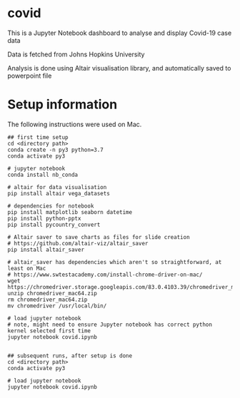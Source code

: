 # covid
This is a Jupyter Notebook dashboard to analyse and display Covid-19 case data

Data is fetched from Johns Hopkins University

Analysis is done using Altair visualisation library, and automatically saved to powerpoint file

# Setup information
The following instructions were used on Mac.

``` 
## first time setup
cd <directory path>
conda create -n py3 python=3.7
conda activate py3

# jupyter notebook
conda install nb_conda

# altair for data visualisation
pip install altair vega_datasets

# dependencies for notebook
pip install matplotlib seaborn datetime
pip install python-pptx
pip install pycountry_convert

# Altair saver to save charts as files for slide creation
# https://github.com/altair-viz/altair_saver
pip install altair_saver

# altair_saver has dependencies which aren't so straightforward, at least on Mac
# https://www.swtestacademy.com/install-chrome-driver-on-mac/
wget https://chromedriver.storage.googleapis.com/83.0.4103.39/chromedriver_mac64.zip
unzip chromedriver_mac64.zip
rm chromedriver_mac64.zip
mv chromedriver /usr/local/bin/

# load jupyter notebook
# note, might need to ensure Jupyter notebook has correct python kernel selected first time
jupyter notebook covid.ipynb


## subsequent runs, after setup is done
cd <directory path>
conda activate py3

# load jupyter notebook
jupyter notebook covid.ipynb
``` 

